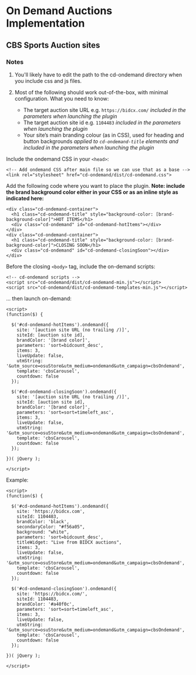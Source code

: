 <link rel="stylesheet" href="implementation.css">

# On Demand Auctions Implementation

## CBS Sports Auction sites

### Notes

1. You'll likely have to edit the path to the cd-ondemand directory when you include css and js files.
2. Most of the following should work out-of-the-box, with minimal configuration. What you need to know:

    - The target auction site URL e.g. `https://bidcx.com/` *included in the parameters when launching the plugin*
    - The target auction site id e.g. `1104483` *included in the parameters when launching the plugin*
    - Your site’s main branding colour (as in CSS), used for heading and button backgrounds *applied to `cd-ondemand-title` elements and included in the parameters when launching the plugin*

Include the ondemand CSS in your `<head>`:

    <!-- Add ondemand CSS after main file so we can use that as a base -->
    <link rel="stylesheet" href="cd-ondemand/dist/cd-ondemand.css">

Add the following code where you want to place the plugin. **Note: include the brand background color either in your CSS or as an inline style as indicated here:**

    <div class="cd-ondemand-container">
      <h1 class="cd-ondemand-title" style="background-color: [brand-background-color]">HOT ITEMS</h1>
      <div class="cd-ondemand" id="cd-ondemand-hotItems"></div>
    </div>
    <div class="cd-ondemand-container">
      <h1 class="cd-ondemand-title" style="background-color: [brand-background-color]">CLOSING SOON</h1>
      <div class="cd-ondemand" id="cd-ondemand-closingSoon"></div>
    </div>

Before the closing `<body>` tag, include the on-demand scripts:

    <!-- cd-ondemand scripts -->
    <script src="cd-ondemand/dist/cd-ondemand-min.js"></script>
    <script src="cd-ondemand/dist/cd-ondemand-templates-min.js"></script>

... then launch on-demand:

    <script>
    (function($) {

      $('#cd-ondemand-hotItems').ondemand({
        site: '[auction site URL (no trailing /)]',
        siteId: [auction site id],
        brandColor: '[brand color]',
        parameters: 'sort=bidcount_desc',
        items: 3,
        liveUpdate: false,
        utmString: '&utm_source=osuStore&utm_medium=ondemand&utm_campaign=cbsOndemand',
        template: 'cbsCarousel',
        countdown: false
      });

      $('#cd-ondemand-closingSoon').ondemand({
        site: '[auction site URL (no trailing /)]',
        siteId: [auction site id],
        brandColor: '[brand color]',
        parameters: 'sort=sort=timeleft_asc',
        items: 3,
        liveUpdate: false,
        utmString: '&utm_source=osuStore&utm_medium=ondemand&utm_campaign=cbsOndemand',
        template: 'cbsCarousel',
        countdown: false
      });

    })( jQuery );

    </script>

Example:

    <script>
    (function($) {

      $('#cd-ondemand-hotItems').ondemand({
        site: 'https://bidcx.com',
        siteId: 1104483,
        brandColor: 'black',
        secondaryColor: "#f56a05",
        background: "white",
        parameters: 'sort=bidcount_desc',
        titleWidget: "Live from BIDCX auctions",
        items: 3,
        liveUpdate: false,
        utmString: '&utm_source=osuStore&utm_medium=ondemand&utm_campaign=cbsOndemand',
        template: 'cbsCarousel',
        countdown: false
      });

      $('#cd-ondemand-closingSoon').ondemand({
        site: 'https://bidcx.com/',
        siteId: 1104483,
        brandColor: '#a40f0c',
        parameters: 'sort=sort=timeleft_asc',
        items: 3,
        liveUpdate: false,
        utmString: '&utm_source=osuStore&utm_medium=ondemand&utm_campaign=cbsOndemand',
        template: 'cbsCarousel',
        countdown: false
      });

    })( jQuery );

    </script>